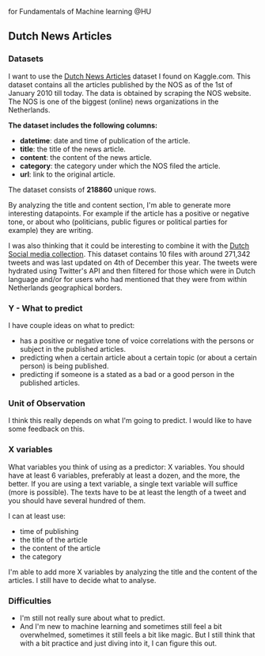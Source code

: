 for Fundamentals of Machine learning @HU

## Dutch News Articles

### Datasets

I want to use the [Dutch News Articles](https://www.kaggle.com/maxscheijen/dutch-news-articles) dataset I found on Kaggle.com. This dataset contains all the articles published by the NOS as of the 1st of January 2010 till today. The data is obtained by scraping the NOS website. The NOS is one of the biggest (online) news organizations in the Netherlands.

**The dataset includes the following columns:**

- **datetime**: date and time of publication of the article.
- **title**: the title of the news article.
- **content**: the content of the news article.
- **category**: the category under which the NOS filed the article.
- **url**: link to the original article.

The dataset consists of **218860** unique rows.

By analyzing the title and content section, I'm able to generate more interesting datapoints. For example if the article has a positive or negative tone, or about who (politicians, public figures or political parties for example) they are writing.

I was also thinking that it could be interesting to combine it with the [Dutch Social media collection](https://www.kaggle.com/skylord/dutch-tweets). This dataset contains 10 files with around 271,342 tweets and was last updated on 4th of December this year. The tweets were hydrated using Twitter's API and then filtered for those which were in Dutch language and/or for users who had mentioned that they were from within Netherlands geographical borders.

### Y - What to predict

I have couple ideas on what to predict:

- has a positive or negative tone of voice correlations with the persons or subject in the published articles.
- predicting when a certain article about a certain topic (or about a certain person) is being published.
- predicting if someone is a stated as a bad or a good person in the published articles.

### Unit of Observation

I think this really depends on what I'm going to predict. I would like to have some feedback on this.

### X variables

What variables you think of using as a predictor: X variables. You should have at least 6 variables, preferably at least a dozen, and the more, the better. If you are using a text variable, a single text variable will suffice (more is possible). The texts have to be at least the length of a tweet and you should have several hundred of them.

I can at least use:

- time of publishing
- the title of the article
- the content of the article
- the category

I'm able to add more X variables by analyzing the title and the content of the articles. I still have to decide what to analyse.

### Difficulties

- I'm still not really sure about what to predict.
- And I'm new to machine learning and sometimes still feel a bit overwhelmed, sometimes it still feels a bit like magic. But I still think that with a bit practice and just diving into it, I can figure this out.

